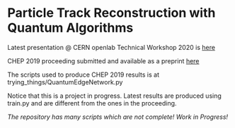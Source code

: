 # Particle Track Reconstruction with Quantum Algorithms

Latest presentation @ CERN openlab Technical Workshop 2020 is [here](https://indico.cern.ch/event/853334/contributions/3688457/)

CHEP 2019 proceeding submitted and available as a preprint [here](https://arxiv.org/abs/2003.08126)

The scripts used to produce CHEP 2019 results is at trying_things/QuantumEdgeNetwork.py

Notice that this is a project in progress. Latest results are produced using train.py and are different from the ones in the proceeding.

*The repository has many scripts which are not complete! Work in Progress!*
